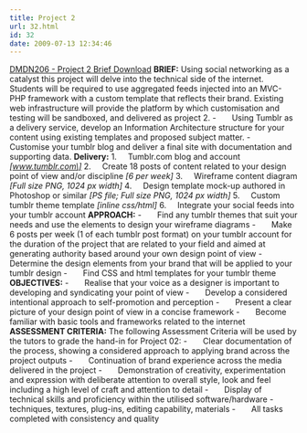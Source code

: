 ```yaml
---
title: Project 2
url: 32.html
id: 32
date: 2009-07-13 12:34:46
---
```


[DMDN206 - Project 2 Brief Download](http://blogs.mediazone.co.nz/2009-dmdn206/files/2009/07/dmdn206-project2-brief.pdf) **BRIEF:** Using social networking as a catalyst this project will delve into the technical side of the internet. Students will be required to use aggregated feeds injected into an MVC-PHP framework with a custom template that reflects their brand. Existing web infrastructure will provide the platform by which customisation and testing will be sandboxed, and delivered as project 2. -       Using Tumblr as a delivery service, develop an Information Architecture structure for your content using existing templates and proposed subject matter. -       Customise your tumblr blog and deliver a final site with documentation and supporting data. **Delivery:** 1.     Tumblr.com blog and account _\[www.tumblr.com\]_ 2.     Create 18 posts of content related to your design point of view and/or discipline _\[6 per week\]_ 3.     Wireframe content diagram _\[Full size PNG, 1024 px width\]_ 4.     Design template mock-up authored in Photoshop or similar _\[PS file; Full size PNG, 1024 px width\]_ 5.     Custom tumblr theme template _\[inline css/html\]_ 6.     Integrate your social feeds into your tumblr account **APPROACH:** -       Find any tumblr themes that suit your needs and use the elements to design your wireframe diagrams -       Make 6 posts per week (1 of each tumblr post format) on your tumblr account for the duration of the project that are related to your field and aimed at generating authority based around your own design point of view -       Determine the design elements from your brand that will be applied to your tumblr design -       Find CSS and html templates for your tumblr theme **OBJECTIVES:** -       Realise that your voice as a designer is important to developing and syndicating your point of view -       Develop a considered intentional approach to self-promotion and perception -       Present a clear picture of your design point of view in a concise framework -       Become familiar with basic tools and frameworks related to the internet **ASSESSMENT CRITERIA:** The following Assessment Criteria will be used by the tutors to grade the hand-in for Project 02: -       Clear documentation of the process, showing a considered approach to applying brand across the project outputs -       Continuation of brand experience across the media delivered in the project -       Demonstration of creativity, experimentation and expression with deliberate attention to overall style, look and feel including a high level of craft and attention to detail -       Display of technical skills and proficiency within the utilised software/hardware - techniques, textures, plug-ins, editing capability, materials -       All tasks completed with consistency and quality